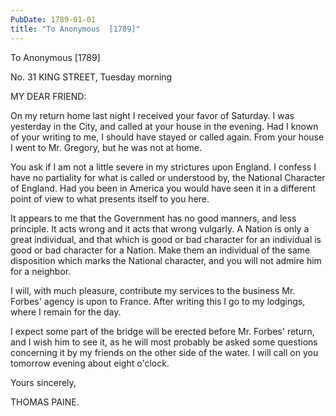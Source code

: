 ```yaml
---
PubDate: 1789-01-01
title: "To Anonymous  [1789]"
---
```


   To Anonymous  [1789]

   No. 31 KING STREET, Tuesday morning

   MY DEAR FRIEND:

   On my return home last night I received your favor of Saturday. I was
   yesterday in the City, and called at your house in the evening. Had I
   known of your writing to me, I should have stayed or called again. From
   your house I went to Mr. Gregory, but he was not at home.

   You ask if I am not a little severe in my strictures upon England. I
   confess I have no partiality for what is called or understood by, the
   National Character of England. Had you been in America you would have seen
   it in a different point of view to what presents itself to you here.

   It appears to me that the Government has no good manners, and less
   principle. It acts wrong and it acts that wrong vulgarly. A Nation is only
   a great individual, and that which is good or bad character for an
   individual is good or bad character for a Nation. Make them an individual
   of the same disposition which marks the National character, and you will
   not admire him for a neighbor.

   I will, with much pleasure, contribute my services to the business Mr.
   Forbes' agency is upon to France. After writing this I go to my lodgings,
   where I remain for the day.

   I expect some part of the bridge will be erected before Mr. Forbes'
   return, and I wish him to see it, as he will most probably be asked some
   questions concerning it by my friends on the other side of the water. I
   will call on you tomorrow evening about eight o'clock.

   Yours sincerely,

   THOMAS PAINE.

                                    



